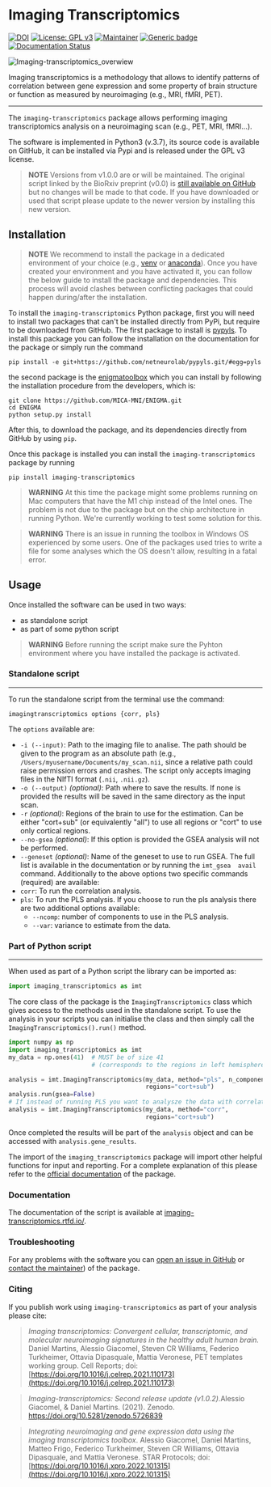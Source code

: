 # Imaging Transcriptomics

[![DOI](https://zenodo.org/badge/DOI/10.5281/zenodo.6364963.svg)](https://doi.org/10.5281/zenodo.6364963)
[![License: GPL v3](https://img.shields.io/badge/License-GPLv3-blue.svg)](https://www.gnu.org/licenses/gpl-3.0)
[![Maintainer](https://img.shields.io/badge/maintainer-alegiac95-blue)](https://github.com/alegiac95)
[![Generic badge](https://img.shields.io/badge/python->=3.6-blue.svg)](https://www.python.org/doc/versions/)
[![Documentation Status](https://readthedocs.org/projects/imaging-transcriptomics/badge/?version=latest)](https://imaging-transcriptomics.readthedocs.io/en/latest/?badge=latest)


![Imaging-transcriptomics_overwiew](https://raw.githubusercontent.com/alegiac95/imt/main/.github/images/imaging_transcriptomics.png
 "Overview of the imaging 
transcriptomics methodology")

Imaging transcriptomics is a methodology that allows to identify patterns of correlation between gene expression and some
property of brain structure or function as measured by neuroimaging (e.g., MRI, fMRI, PET).

---

The `imaging-transcriptomics` package allows performing imaging transcriptomics analysis on a neuroimaging scan 
(e.g., PET, MRI, fMRI...). 

The software is implemented in Python3 (v.3.7), its source code is available on GitHub, it can be installed via Pypi and
is released under the GPL v3 license. 



> **NOTE** Versions from v1.0.0 are or will be maintained. The original script linked by the BioRxiv preprint (v0.0) is 
> [still available on GitHub](https://github.com/alegiac95/Imaging_Transcriptomics_preprint) but no changes will be made to that code. If you have downloaded or used that script please 
> update to the newer version by installing this new version.

## Installation

> **NOTE** We recommend to install the package in a dedicated environment of your choice 
> (e.g., [venv](https://docs.python.org/3/library/venv.html) or [anaconda](https://conda.io/projects/conda/en/latest/user-guide/tasks/manage-environments.html)). Once you have created your environment and you
> have activated it, you can follow the below guide to install the package and dependencies. This process will avoid 
> clashes between conflicting packages that could happen during/after the installation.

To install the `imaging-transcriptomics` Python package, first you will need to install two packages that can't be installed directly from PyPi, but require to be downloaded from GitHub.
The first package to install is [pypyls](https://github.com/netneurolab/pypyls). To install this package you can follow the installation on the documentation for the package or simply run the command
```shell
pip install -e git+https://github.com/netneurolab/pypyls.git/#egg=pyls
```
the second package is the [enigmatoolbox](https://enigma-toolbox.readthedocs.io/en/latest/index.html) which you can install by following the installation procedure from the developers, which is:
```shell
git clone https://github.com/MICA-MNI/ENIGMA.git
cd ENIGMA
python setup.py install
```
After this, to download the package, and its dependencies directly from GitHub by using `pip`.

Once this package is installed you can install the `imaging-transcriptomics` package by running
```shell
pip install imaging-transcriptomics
```


> **WARNING** At this time the package might some problems running on Mac 
> computers that have the M1 chip instead of the Intel ones. The problem is 
> not due to the package but on the chip architecture in running Python. 
> We're currently working to test some solution for this.

> **WARNING** There is an issue in running the toolbox in Windows OS experienced by some users.
> One of the packages used tries to write a file for some analyses which the OS doesn't allow,
> resulting in a fatal error.
## Usage


Once installed the software can be used in two ways:
- as standalone script
- as part of some python script

> **WARNING** Before running the script make sure the Pyhton environment where you have installed the package is activated.


### Standalone script
---
To run the standalone script from the terminal use the command:
```shell
imagingtranscriptomics options {corr, pls}
```

The `options` available are:
- `-i (--input)`: Path to the imaging file to analise. The path should be given to the program as an absolute path (e.g., `/Users/myusername/Documents/my_scan.nii`, since a relative path could raise permission errors and crashes. The script only accepts imaging files in the NIfTI format (`.nii`, `.nii.gz`).
- `-o (--output)` *(optional)*: Path where to save the results. If none is provided the results will be saved in the same directory as the input scan.
- `-r` *(optional)*: Regions of the brain to use for the estimation. Can be either "cort+sub" (or equivalently "all") to use all regions or "cort" to use only cortical regions.
- `--no-gsea` *(optional)*: If this option is provided the GSEA analysis will not be performed.
- `--geneset` *(optional)*: Name of the geneset to use to run GSEA. The 
  full list is available in the documentation or by running the `imt_gsea 
  avail` command.
Additionally to the above options two specific commands (required) are available:
- `corr`: To run the correlation analysis.
- `pls`: To run the PLS analysis. If you choose to run the pls analysis 
  there are two additional options available:
  - `--ncomp`: number of components to use in the PLS analysis.
  - `--var`: variance to estimate from the data.

### Part of Python script

---
When used as part of a Python script the library can be imported as:
```python
import imaging_transcriptomics as imt
```

The core class of the package is the `ImagingTranscriptomics` class which  gives access to the methods used in the standalone script.
To use the analysis in your scripts you can initialise the class and then simply call the `ImagingTranscriptomics().run()` method.

```python
import numpy as np
import imaging_transcriptomics as imt
my_data = np.ones(41)  # MUST be of size 41 
                       # (corresponds to the regions in left hemisphere of the DK atlas)

analysis = imt.ImagingTranscriptomics(my_data, method="pls", n_components=1,
                                      regions="cort+sub")
analysis.run(gsea=False)
# If instead of running PLS you want to analysze the data with correlation you can run the analysis with:
analysis = imt.ImagingTranscriptomics(my_data, method="corr", 
                                      regions="cort+sub")
```

Once completed the results will be part of the `analysis` object and can be accessed with `analysis.gene_results`.

The import of the `imaging_transcriptomics` package will import other helpful functions for input and reporting. For a complete explanation of this please refer to the [official documentation](https://imaging-transcriptomics.readthedocs.io/en/latest/) of the package.


### Documentation

The documentation of the script is available at [imaging-transcriptomics.rtfd.io/](https://imaging-transcriptomics.rtfd.io/en/latest/). 

### Troubleshooting

For any problems with the software you can [open an issue in GitHub](https://github.com/alegiac95/Imaging-transcriptomics/issues) or [contact the maintainer](mailto:alessio.giacomel@kcl.ac.uk)) of the package.

### Citing

If you publish work using `imaging-transcriptomics` as part of your analysis please cite:

>*Imaging transcriptomics: Convergent cellular, transcriptomic, and 
> molecular neuroimaging signatures in the healthy adult human brain.* 
> Daniel Martins, Alessio Giacomel, Steven CR Williams, Federico Turkheimer,
> Ottavia Dipasquale, Mattia Veronese, PET templates working group. Cell 
> Reports; doi: [https://doi.org/10.1016/j.celrep.2021.110173](https://doi.org/10.1016/j.celrep.2021.110173)


>*Imaging-transcriptomics: Second release update (v1.0.2)*.Alessio Giacomel, & Daniel Martins. (2021). Zenodo. https://doi.org/10.5281/zenodo.5726839

>*Integrating neuroimaging and gene expression data using the imaging transcriptomics toolbox*. 
> Alessio Giacomel, Daniel Martins, Matteo Frigo, Federico Turkheimer, Steven CR Williams, Ottavia Dipasquale, and Mattia Veronese. STAR Protocols; doi: [https://doi.org/10.1016/j.xpro.2022.101315](https://doi.org/10.1016/j.xpro.2022.101315)

